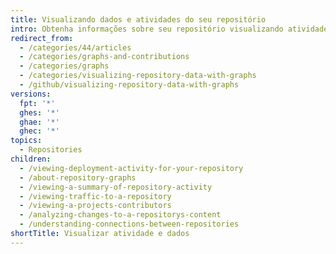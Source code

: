 ```yaml
---
title: Visualizando dados e atividades do seu repositório
intro: Obtenha informações sobre seu repositório visualizando atividades e dados.
redirect_from:
  - /categories/44/articles
  - /categories/graphs-and-contributions
  - /categories/graphs
  - /categories/visualizing-repository-data-with-graphs
  - /github/visualizing-repository-data-with-graphs
versions:
  fpt: '*'
  ghes: '*'
  ghae: '*'
  ghec: '*'
topics:
  - Repositories
children:
  - /viewing-deployment-activity-for-your-repository
  - /about-repository-graphs
  - /viewing-a-summary-of-repository-activity
  - /viewing-traffic-to-a-repository
  - /viewing-a-projects-contributors
  - /analyzing-changes-to-a-repositorys-content
  - /understanding-connections-between-repositories
shortTitle: Visualizar atividade e dados
---
```


